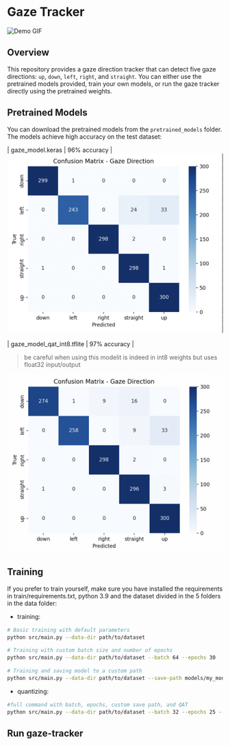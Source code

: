 # Gaze Tracker

![Demo GIF](path/to/demo.gif)  

## Overview
This repository provides a gaze direction tracker that can detect five gaze directions: `up`, `down`, `left`, `right`, and `straight`. You can either use the pretrained models provided, train your own models, or run the gaze tracker directly using the pretrained weights.


## Pretrained Models
You can download the pretrained models from the `pretrained_models` folder. The models achieve high accuracy on the test dataset:  

| gaze_model.keras | 96% accuracy |
![Confusion Matrix](./assets/keras.png)

| gaze_model_qat_int8.tflite | 97% accuracy |
> be careful when using this modelit is indeed in int8 weights but uses float32 input/output

![Confusion Matrix](./assets/int8-tflite.png)


## Training
If you prefer to train yourself, make sure you have installed the requirements in train/requirements.txt, python 3.9 and the dataset divided in the 5 folders in the data folder:

- training:

```bash
# Basic training with default parameters
python src/main.py --data-dir path/to/dataset

```
```bash
# Training with custom batch size and number of epochs
python src/main.py --data-dir path/to/dataset --batch 64 --epochs 30

```
```bash
# Training and saving model to a custom path
python src/main.py --data-dir path/to/dataset --save-path models/my_model.keras

```

- quantizing:

```bash
#full command with batch, epochs, custom save path, and QAT
python src/main.py --data-dir path/to/dataset --batch 32 --epochs 25 --save-path models/gaze_model.keras --qat --qat-output models/gaze_model_qat_int8.tflite

```
## Run gaze-tracker
